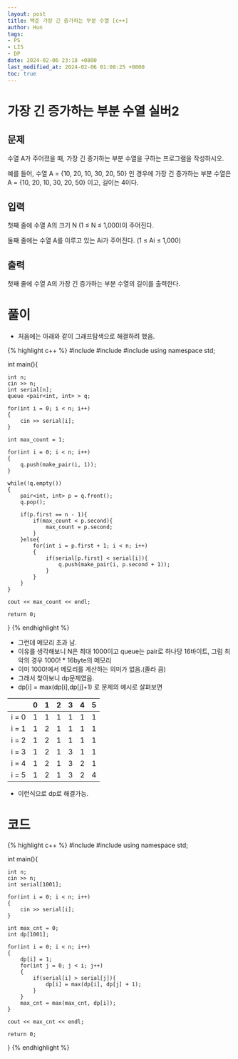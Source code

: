 ```yaml
---
layout: post
title: 백준 가장 긴 증가하는 부분 수열 [c++]
author: Hun
tags:
- PS
- LIS
- DP
date: 2024-02-06 23:18 +0800
last_modified_at: 2024-02-06 01:08:25 +0800
toc: true
---
```


# 가장 긴 증가하는 부분 수열 실버2

## 문제
수열 A가 주어졌을 때, 가장 긴 증가하는 부분 수열을 구하는 프로그램을 작성하시오.

예를 들어, 수열 A = {10, 20, 10, 30, 20, 50} 인 경우에 가장 긴 증가하는 부분 수열은 A = {10, 20, 10, 30, 20, 50} 이고, 길이는 4이다.

## 입력
첫째 줄에 수열 A의 크기 N (1 ≤ N ≤ 1,000)이 주어진다.

둘째 줄에는 수열 A를 이루고 있는 Ai가 주어진다. (1 ≤ Ai ≤ 1,000)

## 출력
첫째 줄에 수열 A의 가장 긴 증가하는 부분 수열의 길이를 출력한다.

# 풀이
- 처음에는 아래와 같이 그래프탐색으로 해결하려 했음.

{% highlight c++ %}
#include <iostream>
#include <vector>
#include <queue>
using namespace std;

int main(){

    int n;
    cin >> n;
    int serial[n];
    queue <pair<int, int> > q;

    for(int i = 0; i < n; i++)
    {
        cin >> serial[i];
    }

    int max_count = 1;

    for(int i = 0; i < n; i++)
    {
        q.push(make_pair(i, 1));
    }

    while(!q.empty())
    {
        pair<int, int> p = q.front();
        q.pop();

        if(p.first == n - 1){
            if(max_count < p.second){
                max_count = p.second;
            }   
        }else{
            for(int i = p.first + 1; i < n; i++)
            {
                if(serial[p.first] < serial[i]){
                    q.push(make_pair(i, p.second + 1));
                }
            }
        }
    }

    cout << max_count << endl;

    return 0;
}
{% endhighlight %}

- 그런데 메모리 초과 남.
- 이유를 생각해보니 N은 최대 1000이고 queue는 pair로 하나당 16바이트, 그럼 최악의 경우 1000! * 16byte의 메모리
- 이미 1000!에서 메모리를 계산하는 의미가 없음.(졸라 큼)
- 그래서 찾아보니 dp문제였음.
- dp[i] = max(dp[i],dp[j]+1) 로 문제의 예시로 살펴보면

|  | 0 | 1 | 2 | 3 | 4 | 5 |
| --- | --- | --- | --- | --- | --- | --- |
| i = 0 | 1 | 1 | 1 | 1 | 1 | 1 |
| i = 1 | 1 | 2 | 1 | 1 | 1 | 1 | 
| i = 2 | 1 | 2 | 1 | 1 | 1 | 1 |
| i = 3 | 1 | 2 | 1 | 3 | 1 | 1 |
| i = 4 | 1 | 2 | 1 | 3 | 2 | 1 |
| i = 5 | 1 | 2 | 1 | 3 | 2 | 4 |

- 이런식으로 dp로 해결가능.

# 코드
{% highlight c++ %}
#include <iostream>
#include <algorithm>
using namespace std;

int main(){

    int n;
    cin >> n;
    int serial[1001];

    for(int i = 0; i < n; i++)
    {
        cin >> serial[i];
    }

    int max_cnt = 0;
    int dp[1001];

    for(int i = 0; i < n; i++)
    {
        dp[i] = 1;
        for(int j = 0; j < i; j++)
        {
            if(serial[i] > serial[j]){
                dp[i] = max(dp[i], dp[j] + 1);
            }
        }
        max_cnt = max(max_cnt, dp[i]);
    }

    cout << max_cnt << endl;

    return 0;
}
{% endhighlight %}
